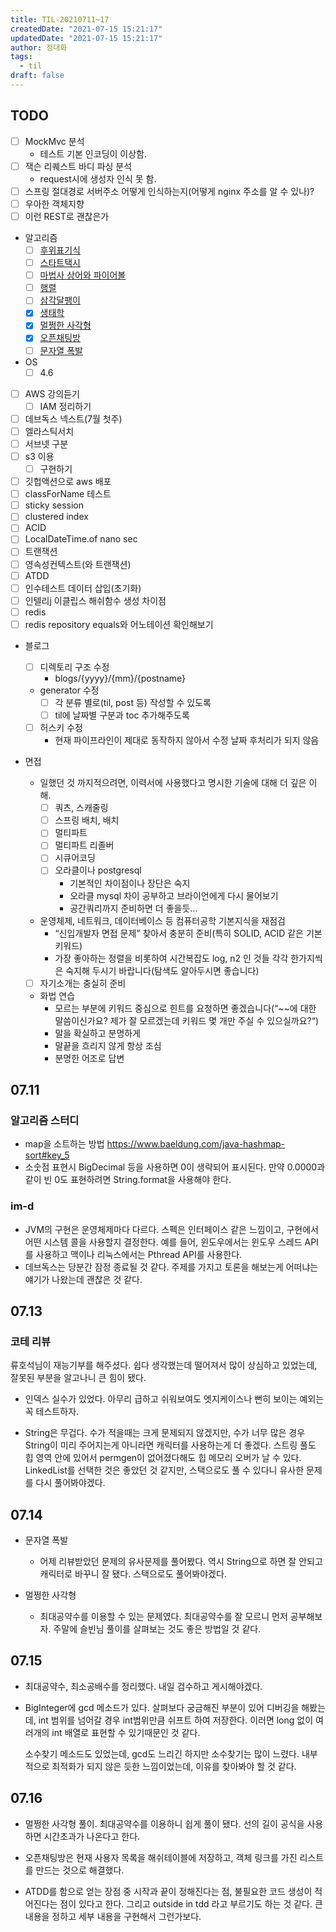 ```yaml
---
title: TIL-20210711~17
createdDate: "2021-07-15 15:21:17"
updatedDate: "2021-07-15 15:21:17"
author: 정대화
tags:
  - til
draft: false
---
```


## TODO

- [ ] MockMvc 분석
  - 테스트 기본 인코딩이 이상함.
- [ ] 잭슨 리퀘스트 바디 파싱 분석
  - request시에 생성자 인식 못 함.
- [ ] 스프링 절대경로 서버주소 어떻게 인식하는지(어떻게 nginx 주소를 알 수 있나)?
- [ ] 우아한 객체지향
- [ ] 이런 REST로 괜찮은가

- 알고리즘
  - [ ] [후위표기식](https://www.acmicpc.net/problem/1918)
  - [ ] [스타트택시](https://www.acmicpc.net/problem/19238)
  - [ ] [마법사 상어와 파이어볼](https://www.acmicpc.net/problem/20056)
  - [ ] [행렬](https://www.acmicpc.net/problem/1080)
  - [ ] [삼각달팽이](https://programmers.co.kr/learn/courses/30/lessons/68645)
  - [x] [생태학](https://www.acmicpc.net/problem/4358)
  - [x] [멀쩡한 사각형](https://programmers.co.kr/learn/courses/30/lessons/62048)
  - [x] [오픈채팅방](https://programmers.co.kr/learn/courses/30/lessons/42888)
  - [ ] [문자열 폭발](https://www.acmicpc.net/problem/9935)

- OS
  - [ ] 4.6

- [ ] AWS 강의듣기
  - [ ] IAM 정리하기
- [ ] 데브독스 넥스트(7월 첫주)
- [ ] 엘라스틱서치
- [ ] 서브넷 구분
- [ ] s3 이용
  - [ ] 구현하기
- [ ] 깃헙액션으로 aws 배포
- [ ] classForName 테스트
- [ ] sticky session
- [ ] clustered index
- [ ] ACID
- [ ] LocalDateTime.of nano sec
- [ ] 트랜잭션
- [ ] 영속성컨텍스트(와 트랜잭션)
- [ ] ATDD
- [ ] 인수테스트 데이터 삽입(초기화)
- [ ] 인텔리j 이클립스 해쉬함수 생성 차이점
- [ ] redis
- [ ] redis repository equals와 어노테이션 확인해보기

- 블로그
  - [ ] 디렉토리 구조 수정
    - blogs/{yyyy}/{mm}/{postname}
  - generator 수정
    -[ ] 각 분류 별로(til, post 등) 작성할 수 있도록
    -[ ] til에 날짜별 구분과 toc 추가해주도록
  - [ ] 허스키 수정
    - 현재 파이프라인이 제대로 동작하지 않아서 수정 날짜 후처리가 되지 않음

- 면접

  - 일했던 것 까지적으려면, 이력서에 사용했다고 명시한 기술에 대해 더 깊은 이해.
    - [ ] 쿼츠, 스캐줄링
    - [ ] 스프링 배치, 배치
    - [ ] 멀티파트
    - [ ] 멀티파트 리졸버
    - [ ] 시큐어코딩
    - [ ] 오라클이나 postgresql
      - 기본적인 차이점이나 장단은 숙지
      - 오라클 mysql 차이 공부하고 브라이언에게 다시 물어보기
      - 공간쿼리까지 준비하면 더 좋을듯...

  - 운영체제, 네트워크, 데이터베이스 등 컴퓨터공학 기본지식을 재점검
    - “신입개발자 면접 문제” 찾아서 충분히 준비(특히 SOLID, ACID 같은 기본 키워드)
    - 가장 좋아하는 정렬을 비롯하여 시간복잡도 log, n2 인 것들 각각 한가지씩은 숙지해 두시기 바랍니다(탐색도 알아두시면 좋습니다)

  - [ ] 자기소개는 충실히 준비

  - 화법 연습
    - 모르는 부분에 키워드 중심으로 힌트를 요청하면 좋겠습니다(“~~에 대한 말씀이신가요? 제가 잘 모르겠는데 키워드 몇 개만 주실 수 있으실까요?“)
    - 말을 확실하고 분명하게
    - 말끝을 흐리지 않게 항상 조심  
    - 분명한 어조로 답변

## 07.11

### 알고리즘 스터디

- map을 소트하는 방법 <https://www.baeldung.com/java-hashmap-sort#key_5>
- 소숫점 표현시 BigDecimal 등을 사용하면 0이 생략되어 표시된다. 만약 0.0000과 같이 빈 0도 표현하려면 String.format을 사용해야 한다.

### im-d

- JVM의 구현은 운영체제마다 다르다. 스펙은 인터페이스 같은 느낌이고, 구현에서 어떤 시스템 콜을 사용할지 결정한다. 예를 들어, 윈도우에서는 윈도우 스레드 API를 사용하고 맥이나 리눅스에서는 Pthread API를 사용한다.
- 데브독스는 당분간 잠정 종료될 것 같다. 주제를 가지고 토론을 해보는게 어떠냐는 얘기가 나왔는데 괜찮은 것 같다.

## 07.13

### 코테 리뷰

류호석님이 재능기부를 해주셨다. 쉽다 생각했는데 떨어져서 많이 상심하고 있었는데, 잘못된 부분을 알고나니 큰 힘이 됐다.

- 인덱스 실수가 있었다. 아무리 급하고 쉬워보여도 엣지케이스나 뻔히 보이는 예외는 꼭 테스트하자.

- String은 무겁다. 수가 적을때는 크게 문제되지 않겠지만, 수가 너무 많은 경우 String이 미리 주어지는게 아니라면 캐릭터를 사용하는게 더 좋겠다. 스트링 풀도 힙 영역 안에 있어서 permgen이 없어졌다해도 힙 메모리 오버가 날 수 있다. LinkedList를 선택한 것은 좋았던 것 같지만, 스택으로도 풀 수 있다니 유사한 문제를 다시 풀어봐야겠다.

## 07.14

- 문자열 폭발
  - 어제 리뷰받았던 문제의 유사문제를 풀어봤다. 역시 String으로 하면 잘 안되고 캐릭터로 바꾸니 잘 됐다. 스택으로도 풀어봐야겠다.

- 멀쩡한 사각형
  - 최대공약수를 이용할 수 있는 문제였다. 최대공약수를 잘 모르니 먼저 공부해보자. 주말에 슬빈님 풀이를 살펴보는 것도 좋은 방법일 것 같다.
  
## 07.15

- 최대공약수, 최소공배수를 정리했다. 내일 검수하고 게시해야겠다.

- BigInteger에 gcd 메소드가 있다. 살펴보다 궁금해진 부분이 있어 디버깅을 해봤는데, int 범위를 넘어갈 경우 int범위만큼 쉬프트 하여 저장한다. 이러면 long 없이 여러개의 int 배열로 표현할 수 있기때문인 것 같다.

  소수찾기 메소드도 있었는데, gcd도 느리긴 하지만 소수찾기는 많이 느렸다. 내부적으로 최적화가 되지 않은 듯한 느낌이었는데, 이유를 찾아봐야 할 것 같다.

## 07.16

- 멀쩡한 사각형 풀이. 최대공약수를 이용하니 쉽게 풀이 됐다. 선의 길이 공식을 사용하면 시간초과가 나온다고 한다.

- 오픈채팅방은 현재 사용자 목록을 해쉬테이블에 저장하고, 객체 링크를 가진 리스트를 만드는 것으로 해결했다.

- ATDD를 함으로 얻는 장점 중 시작과 끝이 정해진다는 점, 불필요한 코드 생성이 적어진다는 점이 있다고 한다. 그리고 outside in tdd 라고 부르기도 하는 것 같다. 큰 내용을 정하고 세부 내용을 구현해서 그런가보다.
